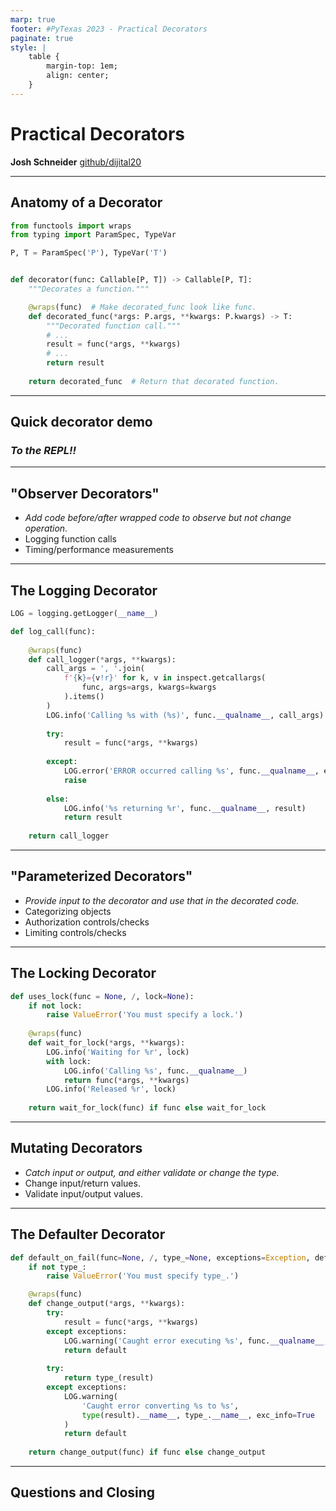 ```yaml
---
marp: true
footer: #PyTexas 2023 - Practical Decorators
paginate: true
style: |
    table {
        margin-top: 1em;
        align: center;
    }
---
```


# Practical Decorators

**Josh Schneider**
[github/dijital20](https://github.com/dijital20)

<!-- 
_class: invert 
_footer: ""
_paginate: false
-->

---

## Anatomy of a Decorator

```python
from functools import wraps
from typing import ParamSpec, TypeVar

P, T = ParamSpec('P'), TypeVar('T')


def decorator(func: Callable[P, T]) -> Callable[P, T]:
    """Decorates a function."""

    @wraps(func)  # Make decorated_func look like func.
    def decorated_func(*args: P.args, **kwargs: P.kwargs) -> T:
        """Decorated function call."""
        # ...
        result = func(*args, **kwargs)
        # ...
        return result
    
    return decorated_func  # Return that decorated function.
```

---

## Quick decorator demo

### *To the REPL!!*

---

## "Observer Decorators"

* *Add code before/after wrapped code to observe but not change operation.*
* Logging function calls
* Timing/performance measurements


<!-- _class: invert  -->
---

## The Logging Decorator

```python
LOG = logging.getLogger(__name__)

def log_call(func):
    
    @wraps(func)
    def call_logger(*args, **kwargs):
        call_args = ', '.join(
            f'{k}={v!r}' for k, v in inspect.getcallargs(
                func, args=args, kwargs=kwargs
            ).items()
        )
        LOG.info('Calling %s with (%s)', func.__qualname__, call_args)
        
        try:
            result = func(*args, **kwargs)
        
        except:
            LOG.error('ERROR occurred calling %s', func.__qualname__, exc_info=True)
            raise
        
        else:
            LOG.info('%s returning %r', func.__qualname__, result)
            return result
    
    return call_logger
```

---

## "Parameterized Decorators"

* *Provide input to the decorator and use that in the decorated code.*
* Categorizing objects
* Authorization controls/checks
* Limiting controls/checks

<!-- _class: invert  -->

---

## The Locking Decorator

```python
def uses_lock(func = None, /, lock=None):
    if not lock:
        raise ValueError('You must specify a lock.')
    
    @wraps(func)
    def wait_for_lock(*args, **kwargs):
        LOG.info('Waiting for %r', lock)
        with lock:
            LOG.info('Calling %s', func.__qualname__)
            return func(*args, **kwargs)
        LOG.info('Released %r', lock)
    
    return wait_for_lock(func) if func else wait_for_lock
```

---

## Mutating Decorators

* *Catch input or output, and either validate or change the type.*
* Change input/return values.
* Validate input/output values.

<!-- _class: invert  -->

---

## The Defaulter Decorator

```python
def default_on_fail(func=None, /, type_=None, exceptions=Exception, default=None):
    if not type_:
        raise ValueError('You must specify type_.')

    @wraps(func)
    def change_output(*args, **kwargs):
        try:
            result = func(*args, **kwargs)
        except exceptions:
            LOG.warning('Caught error executing %s', func.__qualname__, exc_info=True)
            return default
        
        try:
            return type_(result)
        except exceptions:
            LOG.warning(
                'Caught error converting %s to %s', 
                type(result).__name__, type_.__name__, exc_info=True
            )
            return default
    
    return change_output(func) if func else change_output
```

---

## Questions and Closing

<!-- _class: invert  -->
